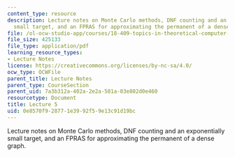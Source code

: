 ```yaml
---
content_type: resource
description: Lecture notes on Monte Carlo methods, DNF counting and an exponentially
  small target, and an FPRAS for approximating the permanent of a dense graph.
file: /ol-ocw-studio-app/courses/18-409-topics-in-theoretical-computer-science-an-algorithmists-toolkit-fall-2009/0e8570f928771e3992f59e13c91d19bc_MIT18_409F09_scribe5.pdf
file_size: 425133
file_type: application/pdf
learning_resource_types:
- Lecture Notes
license: https://creativecommons.org/licenses/by-nc-sa/4.0/
ocw_type: OCWFile
parent_title: Lecture Notes
parent_type: CourseSection
parent_uid: 7a3b312a-402a-2e2a-501a-03e802d0e460
resourcetype: Document
title: Lecture 5
uid: 0e8570f9-2877-1e39-92f5-9e13c91d19bc
---
```

Lecture notes on Monte Carlo methods, DNF counting and an exponentially small target, and an FPRAS for approximating the permanent of a dense graph.